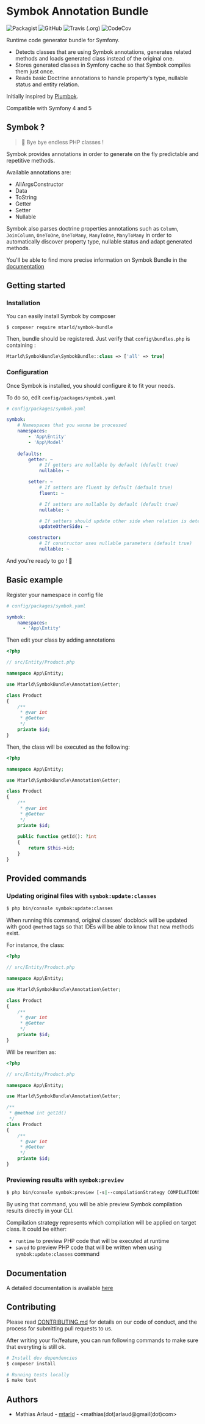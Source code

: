 # Symbok Annotation Bundle

![Packagist](https://img.shields.io/packagist/v/mtarld/symbok-bundle.svg?style=flat-square)
![GitHub](https://img.shields.io/github/license/mtarld/symbok-bundle.svg?style=flat-square)
![Travis (.org)](https://img.shields.io/travis/mtarld/symbok-bundle.svg?style=flat-square)
![CodeCov](https://img.shields.io/codecov/c/github/mtarld/symbok-bundle?style=flat-square)

Runtime code generator bundle for Symfony.

- Detects classes that are using Symbok annotations, generates related methods 
and loads generated class instead of the original one.
- Stores generated classes in Symfony cache so that Symbok compiles them just once.
- Reads basic Doctrine annotations to handle property's type, nullable status
  and entity relation.

Initially inspired by [Plumbok](https://github.com/plumbok/plumbok).

Compatible with Symfony 4 and 5

## Symbok ?
> :wave: Bye bye endless PHP classes !

Symbok provides annotations in order to generate on the fly predictable and repetitive methods.

Available annotations are:
  - AllArgsConstructor
  - Data
  - ToString
  - Getter
  - Setter
  - Nullable

Symbok also parses doctrine properties annotations such as `Column`,
`JoinColumn`, `OneToOne`, `OneToMany`, `ManyToOne`, `ManyToMany` in order to 
automatically discover property type, nullable status and adapt generated methods.

You'll be able to find more precise information on Symbok Bundle in the [documentation](src/Resources/doc/index.md)

## Getting started
### Installation
You can easily install Symbok by composer
```
$ composer require mtarld/symbok-bundle
```
Then, bundle should be registered. Just verify that `config\bundles.php` is containing :
```php
Mtarld\SymbokBundle\SymbokBundle::class => ['all' => true]
```

### Configuration
Once Symbok is installed, you should configure it to fit your needs. 

To do so, edit `config/packages/symbok.yaml`
```yaml
# config/packages/symbok.yaml

symbok:
    # Namespaces that you wanna be processed
    namespaces:
        - 'App\Entity'
        - 'App\Model'
        
    defaults:
        getter: ~
            # If getters are nullable by default (default true)
            nullable: ~

        setter: ~
            # If setters are fluent by default (default true)
            fluent: ~

            # If setters are nullable by default (default true)
            nullable: ~

            # If setters should update other side when relation is detected (default true)
            updateOtherSide: ~

        constructor:
            # If constructor uses nullable parameters (default true)
            nullable: ~
```
And you're ready to go ! :rocket:

## Basic example
Register your namespace in config file
```yaml
# config/packages/symbok.yaml

symbok:
    namespaces:
      - 'App\Entity'
```
Then edit your class by adding annotations
```php
<?php

// src/Entity/Product.php

namespace App\Entity;

use Mtarld\SymbokBundle\Annotation\Getter;

class Product
{
    /**
     * @var int
     * @Getter
     */
    private $id;
}
```

Then, the class will be executed as the following:
```php
<?php

namespace App\Entity;

use Mtarld\SymbokBundle\Annotation\Getter;

class Product
{
    /**
     * @var int
     * @Getter
     */
    private $id;
    
    public function getId(): ?int
    {
        return $this->id;
    }
}
```

## Provided commands
### Updating original files with `symbok:update:classes`
``` bash
$ php bin/console symbok:update:classes
```

When running this command, original classes' docblock will be updated with
good `@method` tags so that IDEs will be able to know that new methods exist.

For instance, the class:
```php
<?php

// src/Entity/Product.php

namespace App\Entity;

use Mtarld\SymbokBundle\Annotation\Getter;

class Product
{
    /**
     * @var int
     * @Getter
     */
    private $id;
}
```

Will be rewritten as:
```php
<?php

// src/Entity/Product.php

namespace App\Entity;

use Mtarld\SymbokBundle\Annotation\Getter;

/**
 * @method int getId()
 */
class Product
{
    /**
     * @var int
     * @Getter
     */
    private $id;
}
```

### Previewing results with `symbok:preview`

``` bash
$ php bin/console symbok:preview [-s|--compilationStrategy COMPILATIONSTRATEGY] <class path>
```

By using that command, you will be able preview Symbok compilation results
directly in your CLI.

Compilation strategy represents which compilation will be applied on target
class. It could be either:
- `runtime` to preview PHP code that will be executed at runtime
- `saved` to preview PHP code that will be written when using
  `symbok:update:classes` command

## Documentation
A detailed documentation is available [here](src/Resources/doc/index.md)

## Contributing
Please read [CONTRIBUTING.md](CONTRIBUTING.md) for details on our code of conduct, and the process for submitting pull requests to us.

After writing your fix/feature, you can run following commands to make sure that everyting is still ok.

```bash
# Install dev dependencies
$ composer install

# Running tests locally
$ make test

```

## Authors
 - Mathias Arlaud - [mtarld](https://github.com/mtarld) - <mathias(dot)arlaud@gmail(dot)com>
